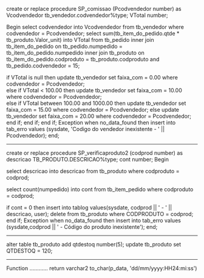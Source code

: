 create or replace procedure SP_comissao (Pcodvendedor number)
as
Vcodvendedor tb_vendedor.codvendedor%type;
VTotal number;

Begin
select codvendedor into Vcodvendedor from tb_vendedor where codvendedor = Pcodvendedor;
select sum(tb_item_do_pedido.qtde * tb_produto.Valor_unit) into VTotal from tb_pedido 
inner join tb_item_do_pedido on tb_pedido.numpedido = tb_item_do_pedido.numpedido
inner join tb_produto on tb_item_do_pedido.codproduto = tb_produto.codproduto
and tb_pedido.codvendedor = 15;

if VTotal is null then
	update tb_vendedor set faixa_com = 0.00 where codvendedor = Pcodvendedor;	
else
	if VTotal < 100.00 then
		update tb_vendedor set faixa_com = 10.00 where codvendedor = Pcodvendedor;	
	else if VTotal between 100.00 and 1000.00 then
		update tb_vendedor set faixa_com = 15.00 where codvendedor = Pcodvendedor;
	else 
			update tb_vendedor set faixa_com = 20.00 where codvendedor = Pcodvendedor;
	end if;
	end if;
end if;
Exception
	when no_data_found then
		insert into tab_erro values (sysdate, 'Codigo do vendedor inexistente - ' || Pcodvendedor);
end;


------------------------------------------------------------------------
create or replace procedure SP_verificaproduto2 (codprod number)
as
descricao TB_PRODUTO.DESCRICAO%type;
cont number;
Begin

select descricao into descricao from tb_produto
where codproduto = codprod;

select count(numpedido) into cont from tb_item_pedido
where codproduto = codprod;

  if cont = 0 then
    insert into tablog values(sysdate, codprod || ' - ' || descricao, user);
    delete from tb_produto where CODPRODUTO = codprod;
  end if;
Exception
  when no_data_found then
    insert into tab_erro values (sysdate,codprod || ' - Código do produto inexistente');
end;

----------------------------------------------------------------------
alter table tb_produto add qtdestoq number(5);
update tb_produto set QTDESTOQ = 120;

---------------------------------------------

Function ............ return varchar2
to_char(p_data, 'dd/mm/yyyy:HH24:mi:ss')
